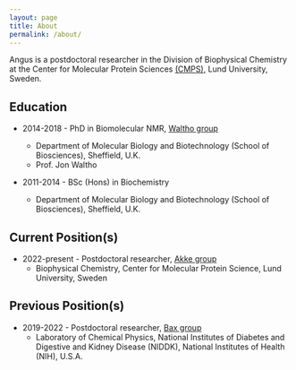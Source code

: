 ```yaml
---
layout: page
title: About
permalink: /about/
---
```


Angus is a postdoctoral researcher in the Division of Biophysical Chemistry at the Center for Molecular Protein Sciences [(CMPS)](https://www.cmps.lu.se), Lund University, Sweden. 

## Education
* 2014-2018	- PhD in Biomolecular NMR, [Waltho group](https://www.sheffield.ac.uk/biosciences/people/academic-staff/jon-waltho)
	+ Department of Molecular Biology and Biotechnology (School of Biosciences), Sheffield, U.K.
	+ Prof. Jon Waltho

* 2011-2014	- BSc (Hons) in Biochemistry
	+ Department of Molecular Biology and Biotechnology (School of Biosciences), Sheffield, U.K.

## Current Position(s) 
* 2022-present - Postdoctoral researcher, [Akke group](https://www.cmps.lu.se/bpc/research/akke/)
	+ Biophysical Chemistry, Center for Molecular Protein Science, Lund University, Sweden

## Previous Position(s) 
* 2019-2022 - Postdoctoral researcher, [Bax group](https://spin.niddk.nih.gov/bax/)
    + Laboratory of Chemical Physics, National Institutes of Diabetes and Digestive and Kidney Disease (NIDDK), National Institutes of Health (NIH), U.S.A.
